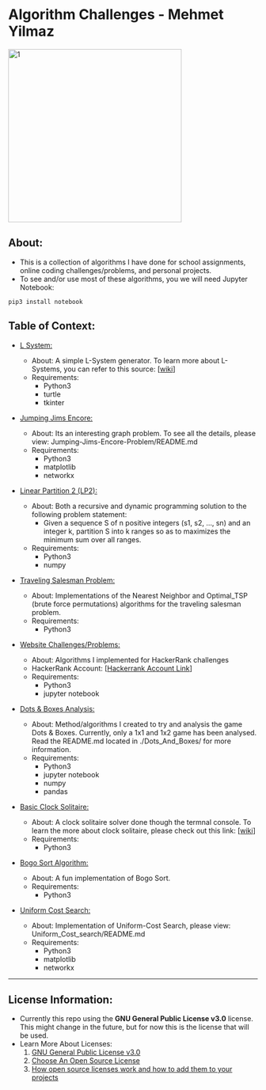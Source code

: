 # Algorithm Challenges - Mehmet Yilmaz

<img width="350" alt="1" src="https://user-images.githubusercontent.com/15916367/91668314-1d5a3a80-eac9-11ea-8ba3-39ee086649ba.png">

## About:
- This is a collection of algorithms I have done for school assignments, online coding challenges/problems, and personal projects.
- To see and/or use most of these algorithms, you we will need Jupyter Notebook:
```
pip3 install notebook
```

## Table of Context:
- <ins>L System:</ins>
  - About: A simple L-System generator. To learn more about L-Systems, you can refer to this source: [[wiki](https://en.wikipedia.org/wiki/L-system)]
  - Requirements:
    - Python3
    - turtle
    - tkinter

- <ins>Jumping Jims Encore:</ins>
  - About: Its an interesting graph problem. To see all the details, please view: Jumping-Jims-Encore-Problem/README.md
  - Requirements:
    - Python3
    - matplotlib
    - networkx
  
- <ins>Linear Partition 2 (LP2):</ins>
  - About: Both a recursive and dynamic programming solution to the following problem statement:  
    * Given a sequence S of n positive integers (s1, s2, …, sn) and an integer k, partition S into k ranges so as to maximizes the minimum sum over all ranges.
  - Requirements:
    - Python3
    - numpy

- <ins>Traveling Salesman Problem:</ins>
  - About: Implementations of the Nearest Neighbor and Optimal_TSP (brute force permutations) algorithms for the traveling salesman problem.
  - Requirements:
    - Python3

- <ins>Website Challenges/Problems:</ins>
  - About: Algorithms I implemented for HackerRank challenges
  - HackerRank Account: [[Hackerrank Account Link](https://www.hackerrank.com/mehmet_mhy)]
  - Requirements:
    - Python3
    - jupyter notebook

- <ins>Dots & Boxes Analysis:</ins>
  - About: Method/algorithms I created to try and analysis the game Dots & Boxes. Currently, only a 1x1 and 1x2 game has been analysed. Read the README.md located in ./Dots_And_Boxes/ for more information.
  - Requirements:
    - Python3
    - jupyter notebook
    - numpy
    - pandas

- <ins>Basic Clock Solitaire:</ins>
  - About: A clock solitaire solver done though the termnal console. To learn the more about clock solitaire, please check out this link: [[wiki](https://en.wikipedia.org/wiki/Clock_Patience)]
  - Requirements:
    - Python3

- <ins>Bogo Sort Algorithm:</ins>
  - About: A fun implementation of Bogo Sort.
  - Requirements:
    - Python3

- <ins>Uniform Cost Search:</ins>
  - About: Implementation of Uniform-Cost Search, please view: Uniform_Cost_search/README.md
  - Requirements:
    - Python3
    - matplotlib
    - networkx

---

## License Information:
- Currently this repo using the **GNU General Public License v3.0** license. This might change in the future, but for now this is the license that will be used.
- Learn More About Licenses:
  1) [GNU General Public License v3.0](https://choosealicense.com/licenses/gpl-3.0/)
  2) [Choose An Open Source License](https://choosealicense.com/)
  3) [How open source licenses work and how to add them to your projects](https://www.freecodecamp.org/news/how-open-source-licenses-work-and-how-to-add-them-to-your-projects-34310c3cf94/)

